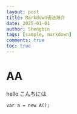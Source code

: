 ```yaml
---
layout: post
title: Markdown语法简介
date: 2025-01-01
author: Shengbin 
tags: [sample, markdown]
comments: true
toc: true
---
```



# AA



hello 
こんちには



```
var a = new A();
```



